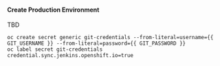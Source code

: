 #### Create Production Environment

TBD

~~~shell
oc create secret generic git-credentials --from-literal=username={{ GIT_USERNAME }} --from-literal=password={{ GIT_PASSWORD }}
oc label secret git-credentials credential.sync.jenkins.openshift.io=true
~~~